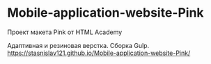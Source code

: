 # Mobile-application-website-Pink
Проект макета Pink от HTML Academy

Адаптивная и резиновая верстка. Сборка Gulp.
https://stasnislav121.github.io/Mobile-application-website-Pink/
